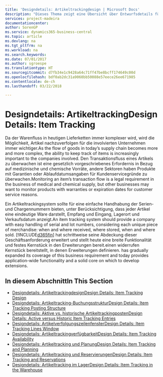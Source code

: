 ```yaml
---
title: 'Designdetails: Artikeltrackingdesign | Microsoft Docs'
description: "Dieses Thema zeigt eine Übersicht über Entwurfsdetails für Artikeltracking."
services: project-madeira
documentationcenter: 
author: SorenGP
ms.service: dynamics365-business-central
ms.topic: article
ms.devlang: na
ms.tgt_pltfrm: na
ms.workload: na
ms.search.keywords: 
ms.date: 07/01/2017
ms.author: sgroespe
ms.translationtype: HT
ms.sourcegitcommit: d7fb34e1c9428a64c71ff47be8bcff174649c00d
ms.openlocfilehash: bdf0ab2dc31a9060bb50088e57eece26ee671985
ms.contentlocale: de-ch
ms.lasthandoff: 03/22/2018

---
```

# <a name="design-details-item-tracking"></a><span data-ttu-id="a9ef3-103">Designdetails: Artikeltracking</span><span class="sxs-lookup"><span data-stu-id="a9ef3-103">Design Details: Item Tracking</span></span>
<span data-ttu-id="a9ef3-104">Da der Warenfluss in heutigen Lieferketten immer komplexer wird, wird die Möglichkeit, Artikel nachzuverfolgen für die involvierten Unternehmen immer wichtiger.</span><span class="sxs-lookup"><span data-stu-id="a9ef3-104">As the flow of goods in today’s supply chain becomes more and more complex, the ability to keep track of items is increasingly important to the companies involved.</span></span> <span data-ttu-id="a9ef3-105">Den Transaktionsfluss eines Artikels zu überwachen ist eine gesetzlich vorgeschriebenes Erfordernis in Bezug auf medizinische und chemische Vorräte, andere Sektoren haben Produkte mit Garantien oder Ablaufdatumsangaben für Kundenservicegründe zu überwachen.</span><span class="sxs-lookup"><span data-stu-id="a9ef3-105">Monitoring an item’s transaction flow is a legal requirement in the business of medical and chemical supply, but other businesses may want to monitor products with warranties or expiration dates for customer service reasons.</span></span>  

<span data-ttu-id="a9ef3-106">Ein Artikeltrackingsystem sollte für eine einfache Handhabung der Serien- und Chargennummern bieten, unter Berücksichtigung, dass jeder Artikel eine eindeutige Ware darstellt, Empfang und Eingang, Lagerort und Verkaufsdatum anzeigt.</span><span class="sxs-lookup"><span data-stu-id="a9ef3-106">An item tracking system should provide a company with easy handling of serial and lot numbers, considering each unique piece of merchandise: when and where received, where stored, when and where sold.</span></span> [!INCLUDE[d365fin](includes/d365fin_md.md)]<span data-ttu-id="a9ef3-107"> hat schrittweise seine Abdeckung dieser Geschäftsanforderung erweitert und stellt heute eine breite Funktionalität und festes Kernstück in den Erweiterungen bereit.einen widerrufen Kernstück bereitstellt, in denen Erweiterungen definieren.</span><span class="sxs-lookup"><span data-stu-id="a9ef3-107"> has gradually expanded its coverage of this business requirement and today provides application-wide functionality and a solid core on which to develop extensions.</span></span>  

## <a name="in-this-section"></a><span data-ttu-id="a9ef3-108">In diesem Abschnitt</span><span class="sxs-lookup"><span data-stu-id="a9ef3-108">In This Section</span></span>  
* [<span data-ttu-id="a9ef3-109">Designdetails: Artikeltrackingdesign</span><span class="sxs-lookup"><span data-stu-id="a9ef3-109">Design Details: Item Tracking Design</span></span>](design-details-item-tracking-design.md)  
* [<span data-ttu-id="a9ef3-110">Designdetails: Artikeltracking-Buchungsstruktur</span><span class="sxs-lookup"><span data-stu-id="a9ef3-110">Design Details: Item Tracking Posting Structure</span></span>](design-details-item-tracking-posting-structure.md)  
* [<span data-ttu-id="a9ef3-111">Designdetails: Aktive vs. historische Artikeltrackingposten</span><span class="sxs-lookup"><span data-stu-id="a9ef3-111">Design Details: Active versus Historic Item Tracking Entries</span></span>](design-details-active-versus-historic-item-tracking-entries.md)  
* [<span data-ttu-id="a9ef3-112">Designdetails: Artikelverfolgungszeilenfenster</span><span class="sxs-lookup"><span data-stu-id="a9ef3-112">Design Details: Item Tracking Lines Window</span></span>](design-details-item-tracking-lines-window.md)  
* [<span data-ttu-id="a9ef3-113">Designdetails: Artikeltrackingverfügbarkeit</span><span class="sxs-lookup"><span data-stu-id="a9ef3-113">Design Details: Item Tracking Availability</span></span>](design-details-item-tracking-availability.md)  
* [<span data-ttu-id="a9ef3-114">Designdetails: Artikeltracking und Planung</span><span class="sxs-lookup"><span data-stu-id="a9ef3-114">Design Details: Item Tracking and Planning</span></span>](design-details-item-tracking-and-planning.md)  
* [<span data-ttu-id="a9ef3-115">Designdetails: Artikeltracking und Reservierungen</span><span class="sxs-lookup"><span data-stu-id="a9ef3-115">Design Details: Item Tracking and Reservations</span></span>](design-details-item-tracking-and-reservations.md)  
* [<span data-ttu-id="a9ef3-116">Designdetails: Artikeltracking im Lager</span><span class="sxs-lookup"><span data-stu-id="a9ef3-116">Design Details: Item Tracking in the Warehouse</span></span>](design-details-item-tracking-in-the-warehouse.md)

